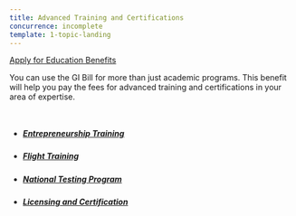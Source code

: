 ```yaml
---
title: Advanced Training and Certifications
concurrence: incomplete
template: 1-topic-landing
---
```


<div class="main" role="main" markdown="0">

<div class="action-bar">
  <div class="row">
    <div class="small-12 columns">
      <a class="usa-button-primary va-button-primary" href="/education/apply-for-education-benefits/">Apply for Education Benefits</a>
    </div>
  </div>
</div>

<div class="section one" markdown="0">
<div class="primary" markdown="0">
<div class="row" markdown="0">
<div class="small-12 columns" markdown="1">

You can use the GI Bill for more than just academic programs. This benefit will help you pay the fees for advanced training and certifications in your area of expertise.

</div>
</div>
</div>

<div class="navigation">
  <div class="row">
    <div class="small-12 columns">
          <ul class="small-block-grid-1 medium-block-grid-3 cards small">
            <li>
              <a href="/education/advanced-training-and-certifications/entrepreneurship-training">
                <h5>Entrepreneurship Training</h5>
              </a>
            </li>
            <li>
              <a href="/education/advanced-training-and-certifications/flight-training">
                <h5>Flight Training</h5>
              </a>
            </li>
            <li>
              <a href="/education/advanced-training-and-certifications/national-testing-program">
                <h5>National Testing Program</h5>
              </a>
            </li>
            <li>
              <a href="/education/advanced-training-and-certifications/licensing-certification">
                <h5>Licensing and Certification</h5>
              </a>
            </li>
          </ul>
        </div>
      </div>
</div>

</div>
